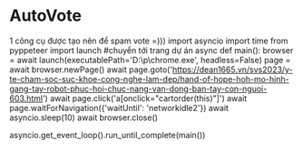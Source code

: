 # AutoVote
1 công cụ được tạo nên để spam vote =))) 
import asyncio
import time
from pyppeteer import launch
#chuyển tới trang dự án
async def main():
    browser = await launch(executablePath='D:\\p\\chrome.exe', headless=False)
    page = await browser.newPage()
    await page.goto('https://dean1665.vn/svs2023/y-te-cham-soc-suc-khoe-cong-nghe-lam-dep/hand-of-hope-hoh-mo-hinh-gang-tay-robot-phuc-hoi-chuc-nang-van-dong-ban-tay-con-nguoi-603.html')
    await page.click('a[onclick="cartorder(this)"]')
    await page.waitForNavigation({'waitUntil': 'networkidle2'})
    await asyncio.sleep(10)
    await browser.close()

asyncio.get_event_loop().run_until_complete(main())
